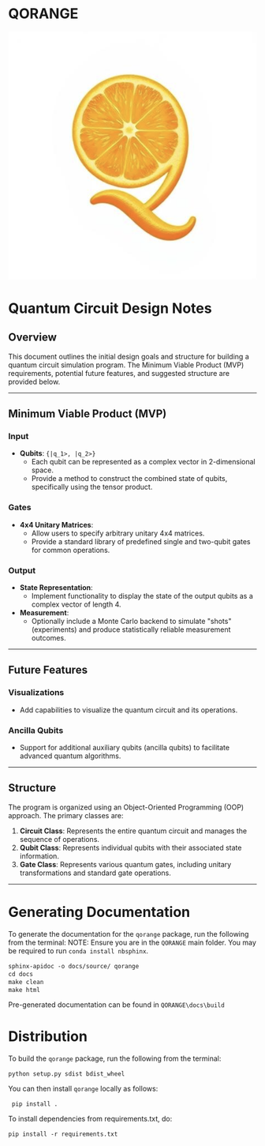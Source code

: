 # QORANGE

![screenshot](qorange_logo.png)
# Quantum Circuit Design Notes

## Overview
This document outlines the initial design goals and structure for building a quantum circuit simulation program. The Minimum Viable Product (MVP) requirements, potential future features, and suggested structure are provided below.

---

## Minimum Viable Product (MVP)

### Input
- **Qubits**: `{|q_1>, |q_2>}`
  - Each qubit can be represented as a complex vector in 2-dimensional space.
  - Provide a method to construct the combined state of qubits, specifically using the tensor product.

### Gates
- **4x4 Unitary Matrices**:
  - Allow users to specify arbitrary unitary 4x4 matrices.
  - Provide a standard library of predefined single and two-qubit gates for common operations.

### Output
- **State Representation**:
  - Implement functionality to display the state of the output qubits as a complex vector of length 4.
- **Measurement**:
  - Optionally include a Monte Carlo backend to simulate "shots" (experiments) and produce statistically reliable measurement outcomes.

---

## Future Features

### Visualizations
- Add capabilities to visualize the quantum circuit and its operations.

### Ancilla Qubits
- Support for additional auxiliary qubits (ancilla qubits) to facilitate advanced quantum algorithms.

---

## Structure

The program is organized using an Object-Oriented Programming (OOP) approach. The primary classes are:

1. **Circuit Class**: Represents the entire quantum circuit and manages the sequence of operations.
2. **Qubit Class**: Represents individual qubits with their associated state information.
3. **Gate Class**: Represents various quantum gates, including unitary transformations and standard gate operations.

--- 
# Generating Documentation

To generate the documentation for the `qorange` package, run the following from the terminal:
NOTE: Ensure you are in the `QORANGE` main folder. You may be required to run `conda install nbsphinx`.
```
sphinx-apidoc -o docs/source/ qorange
cd docs
make clean
make html
```
Pre-generated documentation can be found in `QORANGE\docs\build`

# Distribution

To build the `qorange` package, run the following from the terminal:

```
python setup.py sdist bdist_wheel
```

You can then install `qorange` locally as follows:

```
 pip install . 
```

To install dependencies from requirements.txt, do:

```
pip install -r requirements.txt
```
